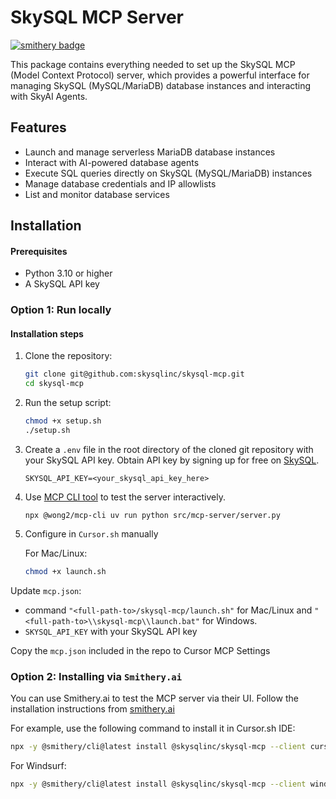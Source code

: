 # SkySQL MCP Server

[![smithery badge](https://smithery.ai/badge/@skysqlinc/skysql-mcp)](https://smithery.ai/server/@skysqlinc/skysql-mcp)

This package contains everything needed to set up the SkySQL MCP (Model Context Protocol) server, which provides a powerful interface for managing SkySQL (MySQL/MariaDB) database instances and interacting with SkyAI Agents.

## Features

- Launch and manage serverless MariaDB database instances
- Interact with AI-powered database agents
- Execute SQL queries directly on SkySQL (MySQL/MariaDB) instances
- Manage database credentials and IP allowlists
- List and monitor database services

## Installation

#### Prerequisites
- Python 3.10 or higher
- A SkySQL API key

### Option 1: Run locally

#### Installation steps

1. Clone the repository:
   ```bash
   git clone git@github.com:skysqlinc/skysql-mcp.git
   cd skysql-mcp
   ```

2. Run the setup script:
   ```bash
   chmod +x setup.sh
   ./setup.sh
   ```

3. Create a `.env` file in the root directory of the cloned git repository with your SkySQL API key. Obtain API key by signing up for free on [SkySQL](https://app.skysql.com).

   ```
   SKYSQL_API_KEY=<your_skysql_api_key_here>
   ```

4. Use [MCP CLI tool](https://github.com/wong2/mcp-cli) to test the server interactively.
   ```
   npx @wong2/mcp-cli uv run python src/mcp-server/server.py
   ```

5. Configure in `Cursor.sh` manually

   For Mac/Linux:
   ```bash
   chmod +x launch.sh
   ```
Update `mcp.json`:
- command `"<full-path-to>/skysql-mcp/launch.sh"` for Mac/Linux and `"<full-path-to>\\skysql-mcp\\launch.bat"` for Windows.
- `SKYSQL_API_KEY` with your SkySQL API key

Copy the `mcp.json` included in the repo to Cursor MCP Settings

### Option 2: Installing via `Smithery.ai`

You can use Smithery.ai to test the MCP server via their UI. Follow the installation instructions from [smithery.ai](https://smithery.ai/server/@skysqlinc/skysql-mcp) 

For example, use the following command to install it in Cursor.sh IDE: 
   ```bash
   npx -y @smithery/cli@latest install @skysqlinc/skysql-mcp --client cursor --profile <your-smithery-profile> --key <your-smithery-kay>
   ```
For Windsurf:

   ```bash
   npx -y @smithery/cli@latest install @skysqlinc/skysql-mcp --client windsurf --profile <your-smithery-profile> --key <your-smithery-key>
   ```
